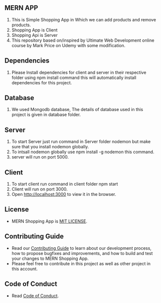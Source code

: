 ## MERN APP

1. This is Simple Shopping App in Which we can add products and remove products.
2. Shopping App is Client
3. Shopping Api is Server
4. This repository based on/inspired by Ultimate Web Development online course by Mark Price on Udemy with some modification.

## Dependencies

1. Please Install dependencies for client and server in their respective folder using npm install command this will automatically install dependencies for this project.

## Database

1. We used Mongodb database, The details of database used in this project is given in database folder.

## Server

1. To start Server just run command in Server folder nodemon but make sure that you install nodemon globally.
2. To intsall nodemon globally use npm install -g nodemon this command.
3. server will run on port 5000.

## Client

1. To start client run command in client folder npm start
2. Client will run on port 3000.
3. Open [http://localhost:3000](http://localhost:3000) to view it in the browser.

## License

- MERN Shopping App is [MIT LICENSE](./LICENSE).

## Contributing Guide

- Read our [Contributing Guide](./CONTRIBUTING.md) to learn about our development process, how to propose bugfixes and improvements, and how to build and test your changes to MERN Shopping App.
- Please feel free to contribute in this project as well as other project in this account.

## Code of Conduct

- Read [Code of Conduct](./CODE_OF_CONDUCT.md).
